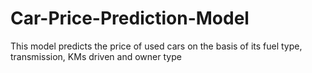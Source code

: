 # Car-Price-Prediction-Model
This model predicts the price of used cars on the basis of its fuel type, transmission, KMs driven and owner type
